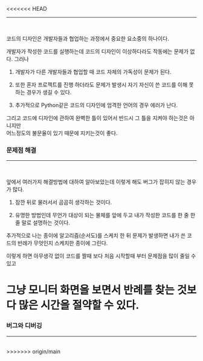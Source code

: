 <<<<<<< HEAD
<hr><br>

코드의 디자인은 개발자들과 협업하는 과정에서 중요한 요소중의 하나이다.

개발자가 작성한 코드를 실행하는데 코드의 디자인이 이상하다라도 작동에는 문제가 없다. 그러나


1) 개발자가 다른 개발자들과 협업할 때 코드 자체의 가독성이 문제가 된다.

2) 또한 혼자 프로젝트를 진행 하더라도 문제가 발생시 자기 자신이 쓴 코드를 이해 못하는 경우가 생길 수 있다. 

3) 추가적으로 Python같은 코드의 디자인에 엄격한 언어의 경우 에러가 난다.

그리고 코드에 디자인에 관하여 완벽한 틀이 있어서 반드시 그 틀을 지켜야 하는것은 아니지만 <br>
어느정도의 불문율이 있기 때문에 지키는것이 좋다.<br>

<h3>문제점 해결</h3>
<hr><br>

앞에서 여러가지 해결방법에 대하여 알아보았는데 이렇게 해도 버그가 잡히지 않는 경우가 많다.

1) 잠깐 뒤로 물러서서 곰곰히 생각하는 것이다.

2) 유명한 방법인데 무언가 대상이 되는 물체를 앞에 두고 내가 작성한 코드를 한 줄 한 줄 말로 설명하는 것이다.

추가적으로 나는 종이에 알고리즘(순서도)를 스케치 한 뒤 문제가 발생하면 내가 쓴 코드의 반례가 무엇인지 스케치한 종이에 그린다. 

이렇게 하면 아무생각 없이 코드를 짤때 보다 처음 시작할때 부터 문제점을 많이 줄일 수 있고 

그냥 모니터 화면을 보면서 반례를 찾는 것보다 많은 시간을 절약할 수 있다.
=======
<h3>버그와 디버깅</h3>
<hr><br>
>>>>>>> origin/main
